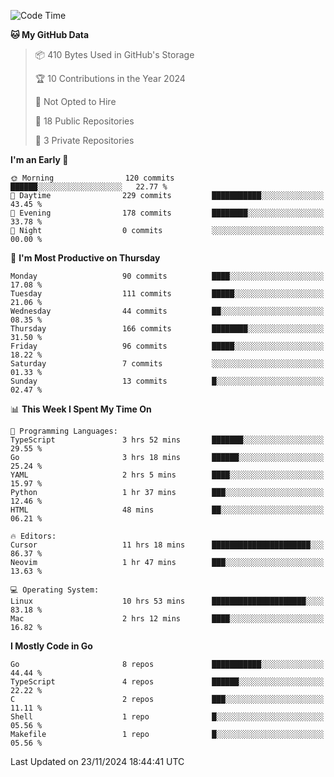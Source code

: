 <!--START_SECTION:waka-->
![Code Time](http://img.shields.io/badge/Code%20Time-968%20hrs%2050%20mins-blue)

**🐱 My GitHub Data** 

> 📦 410 Bytes Used in GitHub's Storage 
 > 
> 🏆 10 Contributions in the Year 2024
 > 
> 🚫 Not Opted to Hire
 > 
> 📜 18 Public Repositories 
 > 
> 🔑 3 Private Repositories 
 > 
**I'm an Early 🐤** 

```text
🌞 Morning                120 commits         ██████░░░░░░░░░░░░░░░░░░░   22.77 % 
🌆 Daytime                229 commits         ███████████░░░░░░░░░░░░░░   43.45 % 
🌃 Evening                178 commits         ████████░░░░░░░░░░░░░░░░░   33.78 % 
🌙 Night                  0 commits           ░░░░░░░░░░░░░░░░░░░░░░░░░   00.00 % 
```
📅 **I'm Most Productive on Thursday** 

```text
Monday                   90 commits          ████░░░░░░░░░░░░░░░░░░░░░   17.08 % 
Tuesday                  111 commits         █████░░░░░░░░░░░░░░░░░░░░   21.06 % 
Wednesday                44 commits          ██░░░░░░░░░░░░░░░░░░░░░░░   08.35 % 
Thursday                 166 commits         ████████░░░░░░░░░░░░░░░░░   31.50 % 
Friday                   96 commits          █████░░░░░░░░░░░░░░░░░░░░   18.22 % 
Saturday                 7 commits           ░░░░░░░░░░░░░░░░░░░░░░░░░   01.33 % 
Sunday                   13 commits          █░░░░░░░░░░░░░░░░░░░░░░░░   02.47 % 
```


📊 **This Week I Spent My Time On** 

```text
💬 Programming Languages: 
TypeScript               3 hrs 52 mins       ███████░░░░░░░░░░░░░░░░░░   29.55 % 
Go                       3 hrs 18 mins       ██████░░░░░░░░░░░░░░░░░░░   25.24 % 
YAML                     2 hrs 5 mins        ████░░░░░░░░░░░░░░░░░░░░░   15.97 % 
Python                   1 hr 37 mins        ███░░░░░░░░░░░░░░░░░░░░░░   12.46 % 
HTML                     48 mins             ██░░░░░░░░░░░░░░░░░░░░░░░   06.21 % 

🔥 Editors: 
Cursor                   11 hrs 18 mins      ██████████████████████░░░   86.37 % 
Neovim                   1 hr 47 mins        ███░░░░░░░░░░░░░░░░░░░░░░   13.63 % 

💻 Operating System: 
Linux                    10 hrs 53 mins      █████████████████████░░░░   83.18 % 
Mac                      2 hrs 12 mins       ████░░░░░░░░░░░░░░░░░░░░░   16.82 % 
```

**I Mostly Code in Go** 

```text
Go                       8 repos             ███████████░░░░░░░░░░░░░░   44.44 % 
TypeScript               4 repos             ██████░░░░░░░░░░░░░░░░░░░   22.22 % 
C                        2 repos             ███░░░░░░░░░░░░░░░░░░░░░░   11.11 % 
Shell                    1 repo              █░░░░░░░░░░░░░░░░░░░░░░░░   05.56 % 
Makefile                 1 repo              █░░░░░░░░░░░░░░░░░░░░░░░░   05.56 % 
```




 Last Updated on 23/11/2024 18:44:41 UTC
<!--END_SECTION:waka-->
